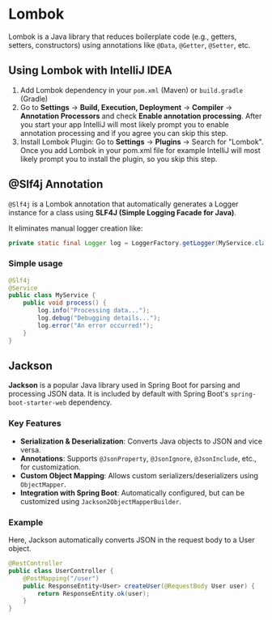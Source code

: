 # Lombok

Lombok is a Java library that reduces boilerplate code (e.g., getters, setters, constructors) using annotations like `@Data`, `@Getter`, `@Setter`, etc.

## Using Lombok with IntelliJ IDEA

1. Add Lombok dependency in your `pom.xml` (Maven) or `build.gradle` (Gradle)
2. Go to **Settings** → **Build, Execution, Deployment** → **Compiler** → **Annotation Processors** and check **Enable annotation processing**. After you start your app IntelliJ will most likely prompt you to enable annotation processing and if you agree you can skip this step.
3. Install Lombok Plugin: Go to **Settings** → **Plugins** → Search for "Lombok". Once you add Lombok in your pom.xml file for example IntelliJ will most likely prompt you to install the plugin, so you skip this step.

## @Slf4j Annotation

`@Slf4j` is a Lombok annotation that automatically generates a Logger instance for a class using **SLF4J (Simple Logging Facade for Java)**.

It eliminates manual logger creation like:

```java
private static final Logger log = LoggerFactory.getLogger(MyService.class);
```

### Simple usage

```java
@Slf4j
@Service
public class MyService {
    public void process() {
        log.info("Processing data...");
        log.debug("Debugging details...");
        log.error("An error occurred!");
    }
}
```

## Jackson

**Jackson** is a popular Java library used in Spring Boot for parsing and processing JSON data. It is included by default with Spring Boot's `spring-boot-starter-web` dependency.

### Key Features

- **Serialization & Deserialization**: Converts Java objects to JSON and vice versa.
- **Annotations**: Supports `@JsonProperty`, `@JsonIgnore`, `@JsonInclude`, etc., for customization.
- **Custom Object Mapping**: Allows custom serializers/deserializers using `ObjectMapper`.
- **Integration with Spring Boot**: Automatically configured, but can be customized using `Jackson2ObjectMapperBuilder`.

### Example

Here, Jackson automatically converts JSON in the request body to a User object.

```java
@RestController
public class UserController {
    @PostMapping("/user")
    public ResponseEntity<User> createUser(@RequestBody User user) {
        return ResponseEntity.ok(user);
    }
}
```
